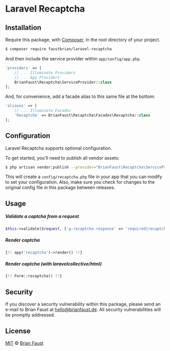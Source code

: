 # Laravel Recaptcha

## Installation

Require this package, with [Composer](https://getcomposer.org/), in the root directory of your project.

``` bash
$ composer require faustbrian/laravel-recaptcha
```

And then include the service provider within `app/config/app.php`.

``` php
'providers' => [
    // ... Illuminate Providers
    // ... App Providers
    BrianFaust\Recaptcha\ServiceProvider::class
];
```

And, for convenience, add a facade alias to this same file at the bottom:

``` php
'aliases' => [
    // ... Illuminate Facades
    'Recaptcha' => BrianFaust\Recaptcha\Facades\Recaptcha::class
];
```

## Configuration

Laravel Recaptcha supports optional configuration.

To get started, you'll need to publish all vendor assets:

```bash
$ php artisan vendor:publish --provider="BrianFaust\Recaptcha\ServiceProvider"
```

This will create a `config/recaptcha.php` file in your app that you can modify to set your configuration. Also, make sure you check for changes to the original config file in this package between releases.

## Usage

##### Validate a captcha from a request

``` php
$this->validate($request, ['g-recaptcha-response' => 'required|recaptcha']);
```

##### Render captcha

``` php
{!! app('recaptcha')->render() !!}
```

##### Render captcha *(with laravelcollective/html)*

``` php
{!! Form::recaptcha() !!}
```

## Security

If you discover a security vulnerability within this package, please send an e-mail to Brian Faust at hello@brianfaust.de. All security vulnerabilities will be promptly addressed.

## License

[MIT](LICENSE) © [Brian Faust](https://brianfaust.de)
